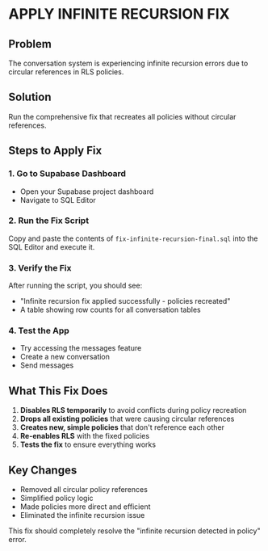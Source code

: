 # APPLY INFINITE RECURSION FIX

## Problem
The conversation system is experiencing infinite recursion errors due to circular references in RLS policies.

## Solution
Run the comprehensive fix that recreates all policies without circular references.

## Steps to Apply Fix

### 1. Go to Supabase Dashboard
- Open your Supabase project dashboard
- Navigate to SQL Editor

### 2. Run the Fix Script
Copy and paste the contents of `fix-infinite-recursion-final.sql` into the SQL Editor and execute it.

### 3. Verify the Fix
After running the script, you should see:
- "Infinite recursion fix applied successfully - policies recreated"
- A table showing row counts for all conversation tables

### 4. Test the App
- Try accessing the messages feature
- Create a new conversation
- Send messages

## What This Fix Does
1. **Disables RLS temporarily** to avoid conflicts during policy recreation
2. **Drops all existing policies** that were causing circular references
3. **Creates new, simple policies** that don't reference each other
4. **Re-enables RLS** with the fixed policies
5. **Tests the fix** to ensure everything works

## Key Changes
- Removed all circular policy references
- Simplified policy logic
- Made policies more direct and efficient
- Eliminated the infinite recursion issue

This fix should completely resolve the "infinite recursion detected in policy" error.